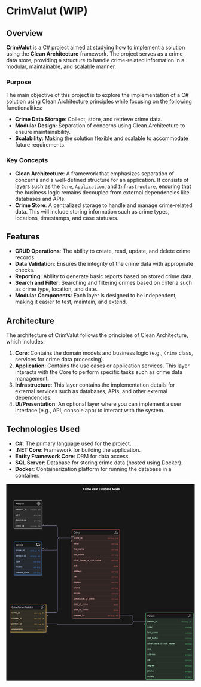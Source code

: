 # CrimValut (WIP)

## Overview

**CrimValut** is a C# project aimed at studying how to implement a solution using the **Clean Architecture** framework. The project serves as a crime data store, providing a structure to handle crime-related information in a modular, maintainable, and scalable manner.

### Purpose

The main objective of this project is to explore the implementation of a C# solution using Clean Architecture principles while focusing on the following functionalities:

- **Crime Data Storage**: Collect, store, and retrieve crime data.
- **Modular Design**: Separation of concerns using Clean Architecture to ensure maintainability.
- **Scalability**: Making the solution flexible and scalable to accommodate future requirements.

### Key Concepts

- **Clean Architecture**: A framework that emphasizes separation of concerns and a well-defined structure for an application. It consists of layers such as the `Core`, `Application`, and `Infrastructure`, ensuring that the business logic remains decoupled from external dependencies like databases and APIs.
- **Crime Store**: A centralized storage to handle and manage crime-related data. This will include storing information such as crime types, locations, timestamps, and case statuses.

## Features

- **CRUD Operations**: The ability to create, read, update, and delete crime records.
- **Data Validation**: Ensures the integrity of the crime data with appropriate checks.
- **Reporting**: Ability to generate basic reports based on stored crime data.
- **Search and Filter**: Searching and filtering crimes based on criteria such as crime type, location, and date.
- **Modular Components**: Each layer is designed to be independent, making it easier to test, maintain, and extend.

## Architecture

The architecture of CrimValut follows the principles of Clean Architecture, which includes:

1. **Core**: Contains the domain models and business logic (e.g., `Crime` class, services for crime data processing).
2. **Application**: Contains the use cases or application services. This layer interacts with the Core to perform specific tasks such as crime data management.
3. **Infrastructure**: This layer contains the implementation details for external services such as databases, APIs, and other external dependencies.
4. **UI/Presentation**: An optional layer where you can implement a user interface (e.g., API, console app) to interact with the system.

## Technologies Used

- **C#**: The primary language used for the project.
- **.NET Core**: Framework for building the application.
- **Entity Framework Core**: ORM for data access.
- **SQL Server**: Database for storing crime data (hosted using Docker).
- **Docker**: Containerization platform for running the database in a container.

![Crime Diagram][crimeDiagramImage]

[crimeDiagramImage]: /ReadMeSrc/dbDiagram.png
